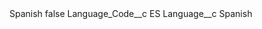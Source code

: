 <?xml version="1.0" encoding="UTF-8"?>
<CustomMetadata xmlns="http://soap.sforce.com/2006/04/metadata" xmlns:xsi="http://www.w3.org/2001/XMLSchema-instance" xmlns:xsd="http://www.w3.org/2001/XMLSchema">
    <label>Spanish</label>
    <protected>false</protected>
    <values>
        <field>Language_Code__c</field>
        <value xsi:type="xsd:string">ES</value>
    </values>
    <values>
        <field>Language__c</field>
        <value xsi:type="xsd:string">Spanish</value>
    </values>
</CustomMetadata>
